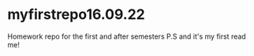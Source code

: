 # myfirstrepo16.09.22
Homework repo for the first and after semesters
P.S and it's my first read me!
